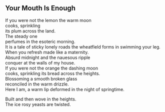 Your Mouth Is Enough
--------------------
If you were not the lemon the warm moon  
cooks, sprinkling  
its plum across the land.  
The steady one  
perfumes in the esoteric morning.  
It is a tale of sticky lonely roads the wheatfield forms in swimming your leg.  
When you refresh made like a maternity.  
Absurd midnight and the nauesous ripple  
conquer at the walls of my house.  
If you were not the orange the dashing moon  
cooks, sprinkling its bread across the heights.  
Blossoming a smooth broken glass  
reconciled in the warm drizzle.  
Here I am, a warm lip deformed in the night of springtime.  
  
Built and then wove in the heights.  
The ice rosy yeasts are twisted.  
